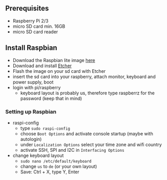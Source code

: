 ## Prerequisites
* Raspberry Pi 2/3
* micro SD card min. 16GB 
* micro SD card reader

## Install Raspbian
 * Download the Raspbian lite image [here](https://www.raspberrypi.org/downloads/raspbian/)
 * Download and install [Etcher](https://etcher.io/)
 * Flash the image on your sd card with Etcher
 * insert the sd card into your raspberry, attach monitor, keyboard and power supply, boot
 * login with pi/raspberry 
   * keyboard layout is probably us, therefore type raspberrz for the password (keep that in mind)

### Setting up Raspbian
 * raspi-config
   * type `sudo raspi-config`
   * choose `Boot Options` and activate console startup (maybe with autologin)
   * under `Localization Options` select your time zone and wifi country
   * activate SSH, SPI and I2C in `Interfacing Options`
 * change keyboard layout
   * `sudo nano /etc/default/keyboard`
   * change `us` to `de` (or your own layout)
   * Save: Ctrl + X, type Y, Enter
 

